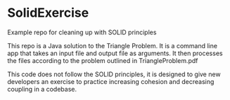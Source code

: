# SolidExercise
Example repo for cleaning up with SOLID principles

This repo is a Java solution to the Triangle Problem. It is a command line app that takes an input file and output file as arguments. It then processes the files according to the problem outlined in TriangleProblem.pdf

This code does not follow the SOLID principles, it is designed to give new developers an exercise to practice increasing cohesion and decreasing coupling in a codebase.
